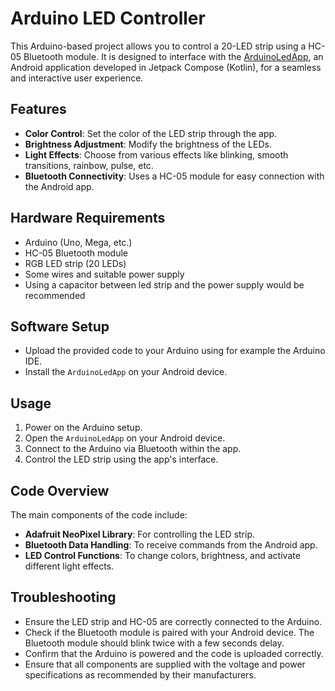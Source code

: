 # Arduino LED Controller

This Arduino-based project allows you to control a 20-LED strip using a HC-05 Bluetooth module. It is designed to interface with the [ArduinoLedApp](https://github.com/stingsek/arduinoLedApp), an Android application developed in Jetpack Compose (Kotlin), for a seamless and interactive user experience.

## Features

- **Color Control**: Set the color of the LED strip through the app.
- **Brightness Adjustment**: Modify the brightness of the LEDs.
- **Light Effects**: Choose from various effects like blinking, smooth transitions, rainbow, pulse, etc.
- **Bluetooth Connectivity**: Uses a HC-05 module for easy connection with the Android app.

## Hardware Requirements

- Arduino (Uno, Mega, etc.)
- HC-05 Bluetooth module
- RGB LED strip (20 LEDs)
- Some wires and suitable power supply
- Using a capacitor between led strip and the power supply would be recommended

## Software Setup
   - Upload the provided code to your Arduino using for example the Arduino IDE.
   - Install the `ArduinoLedApp` on your Android device.

## Usage

1. Power on the Arduino setup.
2. Open the `ArduinoLedApp` on your Android device.
3. Connect to the Arduino via Bluetooth within the app.
4. Control the LED strip using the app's interface.

## Code Overview

The main components of the code include:

- **Adafruit NeoPixel Library**: For controlling the LED strip.
- **Bluetooth Data Handling**: To receive commands from the Android app.
- **LED Control Functions**: To change colors, brightness, and activate different light effects.

## Troubleshooting

- Ensure the LED strip and HC-05 are correctly connected to the Arduino.
- Check if the Bluetooth module is paired with your Android device. The Bluetooth module should blink twice with a few seconds delay.
- Confirm that the Arduino is powered and the code is uploaded correctly.
- Ensure that all components are supplied with the voltage and power specifications as recommended by their manufacturers.

